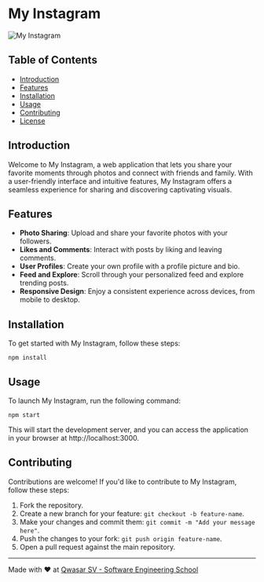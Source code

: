 # My Instagram

![My Instagram]()

## Table of Contents
- [Introduction](#introduction)
- [Features](#features)
- [Installation](#installation)
- [Usage](#usage)
- [Contributing](#contributing)
- [License](#license)

## Introduction
Welcome to My Instagram, a web application that lets you share your favorite moments through photos and connect with friends and family. With a user-friendly interface and intuitive features, My Instagram offers a seamless experience for sharing and discovering captivating visuals.

## Features
- **Photo Sharing**: Upload and share your favorite photos with your followers.
- **Likes and Comments**: Interact with posts by liking and leaving comments.
- **User Profiles**: Create your own profile with a profile picture and bio.
- **Feed and Explore**: Scroll through your personalized feed and explore trending posts.
- **Responsive Design**: Enjoy a consistent experience across devices, from mobile to desktop.

## Installation
To get started with My Instagram, follow these steps:

```
npm install
```

## Usage
To launch My Instagram, run the following command:

```
npm start
```

This will start the development server, and you can access the application in your browser at http://localhost:3000.

## Contributing
Contributions are welcome! If you'd like to contribute to My Instagram, follow these steps:

1. Fork the repository.
2. Create a new branch for your feature: `git checkout -b feature-name`.
3. Make your changes and commit them: `git commit -m "Add your message here"`.
4. Push the changes to your fork: `git push origin feature-name`.
5. Open a pull request against the main repository.

---

Made with ❤️ at [Qwasar SV - Software Engineering School](https://qwasar.io)